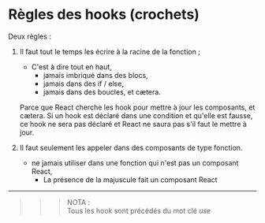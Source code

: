 # **Règles des hooks (crochets)**

Deux règles :
1. Il faut tout le temps les écrire à la racine de la fonction ;
    * C'est à dire tout en haut,  
        * jamais imbriqué dans des blocs,  
        * jamais dans des if / else,
        * jamais dans des boucles, et cætera.  
          
   Parce que React cherche les hook pour mettre à jour les composants, et cætera.
   Si un hook est déclaré dans une condition et qu'elle est fausse, ce hook ne sera pas déclaré et React ne saura pas s'il faut le mettre à jour.  
2. Il faut seulement les appeler dans des composants de type fonction.
    * ne jamais utiliser dans une fonction qui n'est pas un composant React,  
        * La présence de la majuscule fait un composant React  

___
>>>NOTA :  
Tous les hook sont précédés du mot clé *use*